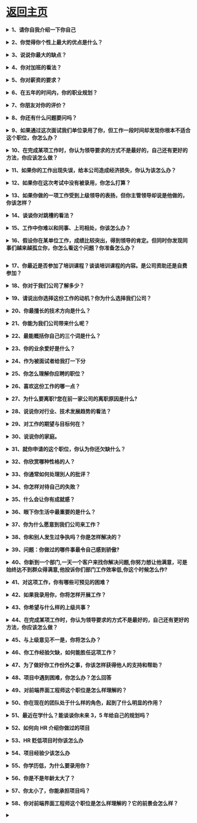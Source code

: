 # [返回主页](https://github.com/yisainan/web-interview/blob/master/README.md)

<b><details><summary>1、请你自我介绍一下你自己</summary></b>

回答提示：一般人回答这个问题过于平常，只说姓名、年龄、爱好、工作经验，这些在简历上都有，其实，企业最希望知道的是求职者能否胜任工作，包括：最强的技能、最深入研究的知识领域、个性中最积极的部分、做过的最成功的事，主要的成就等，这些都可以和学习无关，也可以和学习有关，但要突出积极的个性和做事的能力，说得合情合理企业才会相信。企业很重视一个人的礼貌，求职者要尊重考官，在回答每个问题之后都说一句“谢谢”。企业喜欢有礼貌的求职者。

回答样本：

```
1、我叫xxx,来自于xxx，从网上看得到公司招聘的这个职位，觉得非常适合自己的发展。所以来这里争取下这份工作。
2、接下来可以讲解自己的核心竞争力（最强的技能、最深入研究的知识领域、个性中最积极的部分）和闪光点（做过的最成功的事，主要的成就）。核心就是要体现自己胜任这份工作（介绍时候要自然有底气，合情合理，面试前要充分准备好）。
3、先介绍到这里，面试官看看有什么问题，我可以再补充。
4、最后要说谢谢，任何企业都喜欢有礼貌的人！
```

注意：自曝其短（说自己的缺点）没有必要，自我介绍的时候千万不要和简历有冲突！

</details>

<b><details><summary>2、你觉得你个性上最大的优点是什么？</summary></b>

回答提示：沉着冷静、条理清楚、立场坚定、顽强向上、乐于助人和关心他人、适应能力和幽默感、乐观和友爱、技术狂热、学习能力强、为人谦和。

</details>

<b><details><summary>3、说说你最大的缺点？</summary></b>

回答提示：这个问题企业问的概率很大，通常不希望听到直接回答的缺点是什么等，如果求职者说自己小心眼、爱忌妒人、非常懒、脾气大、工作效率低，企业肯定不会录用你。绝对不要自作聪明地回答“我最大的缺点是过于追求完美”，有的人以为这样回答会显得自己比较出色，但事实上，他已经岌芨可危了。企业喜欢求职者从自己的优点说起，中间加一些小缺点，最后再把问题转回到优点上，突出优点的部分。企业喜欢聪明的求职者。

</details>

<b><details><summary>4、你对加班的看法？</summary></b>

回答提示：实际上好多公司问这个问题，并不证明一定要加班。 只是想测试你是否愿意为公司奉献。
回答样本：如果是工作需要我会义不容辞加班。我现在单身，没有任何家庭负担，可以全身心的投入工作。但同时，我也会提高工作效率，减少不必要的加班。

</details>

<b><details><summary>5、你对薪资的要求？</summary></b>

回答提示：如果你对薪酬的要求太低，那显然贬低自己的能力；如果你对薪酬的要求太高，那又会显得你分量过重，公司受用不起。一些雇主通常都事先对求聘的职位定下开支预算，因而他们第一次提出的价钱往往是他们所能给予的最高价钱。他们问你只不过想证实一下这笔钱是否足以引起你对该工作的兴趣。

回答样本一：“我对工资没有硬性要求。我相信贵公司在处理我的问题上会友善合理。我注重的是找对工作机会，所以只要条件公平，我则不会计较太多

回答样本二：我受过系统的软件编程的训练，不需要进行大量的培训。而且我本人也对编程特别感兴趣。因此，我希望公司能根据我的情况和市场标准的水平，给我合理的薪水。

回答样本三：如果你必须自己说出具体数目，请不要说一个宽泛的范围，那样你将只能得到最低限度的数字。最好给出一个具体的数字，这样表明你已经对当今的人才市场作了调查，知道像自己这样学历的雇员有什么样的价值。

</details>

<b><details><summary>6、在五年的时间内，你的职业规划？</summary></b>

回答提示：这是每一个应聘者都不希望被问到的问题，但是几乎每个人都会被问到。比较多的答案是“管理者”。但是近几年来，许多公司都已经建立了专门的技术途径。这些工作地位往往被称作“顾问”、“参议技师”或“高级软件工程师”等等。当然，说出其他一些你感兴趣的职位也是可以的，比如产品销售部经理，生产部经理等一些与你的专业有相关背景的工作。要知道，考官总是喜欢有进取心的应聘者，此时如果说“不知道”，或许就会使你丧失一个好机会。最普通的回答应该是 “我准备在技术领域有所作为”或“我希望能按照公司的管理思路发展”。

</details>

<b><details><summary>7、你朋友对你的评价？</summary></b>

回答提示： 想从侧面了解一下你的性格及与人相处的问题。
回答样本：“我的朋友都说我是一个可以信赖的人。因为，我一旦答应别人的事情，就一定会做到。如果我做不到，我就不会轻易许诺。
回答样本：”我觉的我是一个比较随和的人，与不同的人都可以友好相处。在我与人相处时，我总是能站在别人的角度考虑问题“

</details>

<b><details><summary>8、你还有什么问题要问吗？</summary></b>

回答提示：企业的这个问题看上去可有可无，其实很关键，企业不喜欢说“没有问题”的人，因为其很注重员工的个性和创新能力。企业不喜欢求职者问个人福利之类的问题，如果有人这样问：贵公司对新入公司的员工有没有什么培训项目，我可以参加吗？或者说贵公司的晋升机制是什么样的？企业将很欢迎，因为体现出你对学习的热情和对公司的忠诚度以及你的上进心。

</details>

<b><details><summary>9、如果通过这次面试我们单位录用了你，但工作一段时间却发现你根本不适合这个职位，你怎么办？</summary></b>

回答提示：一段时间发现工作不适合我，有两种情况：

1、如果你确实热爱这个职业，那你就要不断学习，虚心向领导和同事学习业务知识和处事经验，了解这个职业的精神内涵和职业要求，力争减少差距；

2、你觉得这个职业可有可无，那还是趁早换个职业，去发现适合你的，你热爱的职业，那样你的发展前途也会大点，对单位和个人都有好处。

</details>

<b><details><summary>10、在完成某项工作时，你认为领导要求的方式不是最好的，自己还有更好的方法，你应该怎么做？</summary></b>

回答提示：①.原则上我会尊重和服从领导的工作安排；同时私底下找机会以请教的口吻，婉转地表达自己的想法，看看领导是否能改变想法；
② 如果领导没有采纳我的建议，我也同样会按领导的要求认真地去完成这项工作；
③.还有一种情况，假如领导要求的方式违背原则，我会坚决提出反对意见；如领导仍固执己见，我会毫不犹豫地再向上级领导反映。

</details>

<b><details><summary>11、如果你的工作出现失误，给本公司造成经济损失，你认为该怎么办？</summary></b>

回答提示：
① 我本意是为公司努力工作，如果造成经济损失，我认为首要的问题是想方设法去弥补或挽回经济损失。如果我无能力负责，希望单位帮助解决；
② 是责任问题。分清责任，各负其责，如果是我的责任，我甘愿受罚；如果是一个我负责的团队中别人的失误，也不能幸灾乐祸，作为一个团队，需要互相提携共同完成工作，安慰同事并且帮助同事查找原因总结经验。
③ 总结经验教训，一个人的一生不可能不犯错误，重要的是能从自己的或者是别人的错误中吸取经验教训，并在今后的工作中避免发生同类的错误。检讨自己的工作方法、分析问题的深度和力度是否不够，以致出现了本可以避免的错误。

</details>

<b><details><summary>12、如果你在这次考试中没有被录用，你怎么打算？</summary></b>

回答提示：现在的社会是一个竞争的社会,从这次面试中也可看出这一点,有竞争就必然有优劣,有成功必定就会有失败.往往成功的背后有许多的困难和挫折,如果这次失败了也仅仅是一次而已,只有经过经验经历的积累才能塑造出一个完全的成功者。我会从以下几个方面来正确看待这次失败.

第一、要敢于面对,面对这次失败不气馁,接受已经失去了这次机会就不会回头这个现实,从心理意志和精神上体现出对这次失败的抵抗力。要有自信,相信自己经历了这次之后经过努力一定能行.能够超越自我.

第二、善于反思,对于这次面试经验要认真总结,思考剖析,能够从自身的角度找差距。正确对待自己,实事求是地评价自己,辩证的看待自己的长短得失,做一个明白人.

第三、走出阴影,要克服这一次失败带给自己的心理压力,时刻牢记自己弱点,防患于未然,加强学习,提高自身素质.

第四、认真工作,回到原单位岗位上后,要实实在在、踏踏实实地工作,三十六行,行行出状元,争取在本岗位上做出一定的成绩.

第五、再接再厉,成为软件工程师或网络工程师一直是我的梦想,以后如果有机会我仍然后再次参加竞争.

</details>

<b><details><summary>13、如果你做的一项工作受到上级领导的表扬，但你主管领导却说是他做的，你该怎样？</summary></b>

回答提示：我首先不会找那位上级领导说明这件事，我会主动找我的主管领导来沟通，因为沟通是解决人际关系的最好办法，但结果会有两种：我的主管领导认识到自己的错误，我想我会视具体情况决定是否原谅他；2.他更加变本加厉的来威胁我，那我会毫不犹豫地找我的上级领导反映此事，因为他这样做会造成负面影响，对今后的工作不利。

</details>

<b><details><summary>14、谈谈你对跳槽的看法？</summary></b>

回答提示：（1）正常的"跳槽"能促进人才合理流动，应该支持；
（2）频繁的跳槽对单位和个人双方都不利，应该反对。

</details>

<b><details><summary>15、工作中你难以和同事、上司相处，你该怎么办？</summary></b>

回答提示：
① 我会服从领导的指挥，配合同事的工作。
② 我会从自身找原因，仔细分析是不是自己工作做得不好让领导不满意，同事看不惯。还要看看是不是为人处世方面做得不好。如果是这样的话 我会努力改正。
③ 如果我找不到原因，我会找机会跟他们沟通，请他们指出我的不足。有问题就及时改正。
④ 作为优秀的员工，应该时刻以大局为重，即使在一段时间内，领导和同事对我不理解，我也会做好本职工作，虚心向他们学习，我相信，他们会看见我在努力，总有一天会对我微笑的！

</details>

<b><details><summary>16、假设你在某单位工作，成绩比较突出，得到领导的肯定。但同时你发现同事们越来越孤立你，你怎么看这个问题？你准备怎么办？

</summary></b>

回答提示：
① 成绩比较突出，得到领导的肯定是件好事情，以后更加努力
② 检讨一下自己是不是对工作的热心度超过同事间交往的热心了，加强同事间的交往及共同的兴趣爱好。
③ 工作中，切勿伤害别人的自尊心
④ 不再领导前拨弄是非
⑤ 乐于助人对面

</details>

<b><details><summary>17、你最近是否参加了培训课程？谈谈培训课程的内容。是公司资助还是自费参加？</summary></b>

回答提示：请自行根据自己情况做回答，这个没有统一标准答案。

</details>

<b><details><summary>18、你对于我们公司了解多少？</summary></b>

回答提示：在去公司面试前上网查一下该公司主营业务。

</details>

<b><details><summary>19、请说出你选择这份工作的动机？你为什么选择我们公司？</summary></b>

回答提示：

```
1.面试前，对应聘公司各方面，要了解详尽！至少要了解到行业、企业、岗位这三方面！最好要准备一些具体的数据和实例！
2.面试时候，可以将之前对公司的了解（行业、企业、数据、实例）结合自己的面试岗位，大略的说一遍，然后强调自己“觉得这个工作合适”即可。
3.如果对这个行业确实很喜欢，要说出你对这个行业的认识与热爱。
```

</details>

<b><details><summary>20、你最擅长的技术方向是什么？</summary></b>

回答提示：说和你要应聘的职位相关的课程，表现一下自己的热诚没有什么坏处。

</details>

<b><details><summary>21、你能为我们公司带来什么呢？</summary></b>

回答提示：

```
① 假如你可以的话，试着告诉他们你可以减低他们的费用——“我已经接受过专业的培训或者工作 X 年，立刻就可以上岗工作”。
② 企业很想知道未来的员工能为企业做什么，求职者应再次重复自己的优势，然后说：“就我的能力，我可以做一个优秀的员工在组织中发挥能力，给组织带来高效率和更多的收益”。企业喜欢求职者就申请的职位表明自己的能力，比如申请营销之类的职位，可以说：“我可以开发大量的新客户，同时，对老客户做更全面周到的服务，开发老客户的新需求和消费。”等等。
```

</details>

<b><details><summary>22、最能概括你自己的三个词是什么？</summary></b>

回答提示：我经常用的三个词是适应能力强，有责任心和做事有始终，结合具体例子向主考官解释。

</details>

<b><details><summary>23、你的业余爱好是什么？</summary></b>

回答提示：找一些富于团体合作精神的，这里有一个真实的故事：有人被否决掉，因为他的爱好是深海潜水。主考官说：因为这是一项单人活动，我不敢肯定他能否适应团体工作。

</details>

<b><details><summary>24、作为被面试者给我打一下分</summary></b>

回答提示：试着列出四个优点和一个非常非常非常小的缺点，（可以抱怨一下设施，没有明确责任人的缺点是不会有人介意的）。

</details>

<b><details><summary>25、你怎么理解你应聘的职位？</summary></b>

回答提示：把岗位职责和任务及工作态度阐述一下

</details>

<b><details><summary>26、喜欢这份工作的哪一点？</summary></b>

回答提示：相信其实大家心中一定都有答案了吧！每个人的价值观不同，自然评断的标准也会不同，但是，在回答面试官这个问题时可不能太直接就把自己心理的话说出来，尤其是薪资方面的问题，不过一些无伤大雅的回答是不错的考虑，如交通方便，工作性质及内容颇能符合自己的兴趣等等都是不错的答案，不过如果这时自己能仔细思考出这份工作的与众不同之处，相信在面试上会大大加分。

</details>

<b><details><summary>27、为什么要离职?您在前一家公司的离职原因是什么?</summary></b>

回答提示：

```
① 回答这个问题时一定要小心，就算在前一个工作受到再大的委屈，对公司有多少的怨言，都千万不要表现出来，尤其要避免对公司本身主管的批评，避免面试官的负面情绪及印象；建议此时最好的回答方式是将问题归咎在自己身上，例如觉得工作没有学习发展的空间，自己想在面试工作的相关产业中多加学习，或是前一份工作与自己的生涯规划不合等等，回答的答案最好是积极正面的。
② 我希望能获得一份更好的工作，如果机会来临，我会抓住；我觉得目前的工作，已经达到顶峰，即沒有升迁机会。
③ 最重要的是：应聘者要使找招聘单位相信，应聘者在过往的单位的“离职原因”在此家招聘单位里不存在；
④ 避免把“离职原因”说得太详细、太具体；
⑤ 不能掺杂主观的负面感受，如“太辛苦”、“人际关系复杂”、“管理太混乱”、“公司不重视人才”、“公司排斥我们某某的员工”等；但也不能躲闪、回避，如“想换换环境”、“个人原因”等；
⑥ 不能涉及自己负面的人格特征，如不诚实、懒惰、缺乏责任感、不随和等；尽量使解释的理由为应聘者个人形象添彩；
```

回答样本：如“我离职是因为这家公司倒闭；我在公司工作了三年多，有较深的感情；从去年始，由于市场形势突变，公司的局面急转直下；到眼下这一步我觉得很遗憾，但还要面对显示，重新寻找能发挥我能力的舞台。”同一个面试问题并非只有一个答案，而同一个答案并不是在任何面试场合都有效，关键在应聘者掌握了规律后，对面试的具体情况进行把握，有意识地揣摩面试官提出问题的心理背景，然后投其所好。

分析：除非是薪资太低，或者是最初的工作，否则不要用薪资作为理由。“求发展”也被考官听得太多，离职理由要根据每个人的真实离职理由来设计，但是在回答时一定要表现得真诚。实在想不出来的时候，家在外地可以说是因为家中有事，须请假几个月，公司又不可能准假，所以辞职。这个答案一般面试官还能接受。

</details>

<b><details><summary>28、说说你对行业、技术发展趋势的看法？</summary></b>

回答提示：企业对这个问题很感兴趣，只有有备而来的求职者能够过关。求职者可以直接在网上查找对你所申请的行业部门的信息，只有深入了解才能产生独特的见解。企业认为最聪明的求职者是对所面试的公司预先了解很多，包括公司各个部门，发展情况，在面试回答问题的时候可以提到所了解的情况，企业欢迎进入企业的人是“知己”，而不是“盲人”。

</details>

<b><details><summary>29、对工作的期望与目标何在？</summary></b>

回答提示：这是面试者用来评断求职者是否对自己有一定程度的期望、对这份工作是否了解的问题。对于工作有确实学习目标的人通常学习较快，对于新工作自然较容易进入状况，这时建议你，最好针对工作的性质找出一个确实的答案，如业务员的工作可以这样回答：“我的目标是能成为一个超级业务员，将公司的产品广泛的推销出去，达到最好的业绩成效；为了达到这个目标，我一定会努力学习，而我相信以我认真负责的态度，一定可以达到这个目标。”其他类的工作也可以比照这个方式来回答，只要在目标方面稍微修改一下就可以了。

</details>

<b><details><summary>30、说说你的家庭。</summary></b>

回答提示：企业面试时询问家庭问题不是非要知道求职者家庭的情况，探究隐私，企业不喜欢探究个人隐私，而是要了解家庭背景对求职者的塑造和影响。企业希望听到的重点也在于家庭对求职者的积极影响。企业最喜欢听到的是：我很爱我的家庭！我的家庭一向很和睦，虽然我的父亲和母亲都是普通人，但是从小，我就看到我父亲起早贪黑，每天工作特别勤劳，他的行动无形中培养了我认真负责的态度和勤劳的精神。我母亲为人善良，对人热情，特别乐于助人，所以在单位人缘很好，她的一言一行也一直在教导我做人的道理。企业相信，和睦的家庭关系对一个人的成长有潜移默化的影响。

</details>

<b><details><summary>31、就你申请的这个职位，你认为你还欠缺什么？</summary></b>

回答提示：企业喜欢问求职者弱点，但精明的求职者一般不直接回答。他们希望看到这样的求职者：继续重复自己的优势，然后说：“对于这个职位和我的能力来说，我相信自己是可以胜任的，只是缺乏经验，这个问题我想我可以进入公司以后以最短的时间来解决，我的学习能力很强，我相信可以很快融入公司的企业文化，进入工作状态。”企业喜欢能够巧妙地躲过难题的求职者。

</details>

<b><details><summary>32、你欣赏哪种性格的人？</summary></b>

回答提示：诚实、不死板而且容易相处的人、有"实际行动"的人。

</details>

<b><details><summary>33、你通常如何处理別人的批评？</summary></b>

回答提示：① 沈默是金。不必说什么，否则情况更糟，不过我会接受建设性的批评；② 我会等大家冷靜下来再讨论。

</details>

<b><details><summary>34、你怎样对待自己的失敗？</summary></b>

回答提示：我们大家生来都不是十全十美的，我相信我有第二个机会改正我的错误。

</details>

<b><details><summary>35、什么会让你有成就感？</summary></b>

回答提示：为贵公司竭力效劳；尽我所能，完成一个项目

</details>

<b><details><summary>36、眼下你生活中最重要的是什么？</summary></b>

回答提示：对我来说，能在这个领域找到工作是最重要的；望能在贵公司任职对我说最重要。

</details>

<b><details><summary>37、你为什么愿意到我们公司来工作？</summary></b>

回答提示：对于这个问题，你要格外小心，如果你已经对该单位作了研究，你可以回答一些详细的原因，像“公司本身的高技术开发环境很吸引我。”，“我同公司出生在同样的时代，我希望能够进入一家与我共同成长的公司。”“你们公司一直都稳定发展，在近几年来在市场上很有竞争力。”或者“我认为贵公司能够给我提供一个与众不同的发展道路。”这都显示出你已经做了一些调查，也说明你对自己的未来有了较为具体的远景规划。

</details>

<b><details><summary>38、你和别人发生过争执吗？你是怎样解决的？</summary></b>

回答提示：这是面试中最险恶的问题。其实是考官布下的一个陷阱。千万不要说任何人的过错。应知成功解决矛盾是一个协作团体中成员所必备的能力。假如你工作在一个服务行业，这个问题简直成了最重要的一个环节。你是否能获得这份工作，将取决于这个问题的回答。考官希望看到你是成熟且乐于奉献的。他们通过这个问题了解你的成熟度和处世能力。在没有外界干涉的情况下，通过妥协的方式来解决才是正确答案。

</details>

<b><details><summary>39、问题：你做过的哪件事最令自己感到骄傲?</summary></b>

回答提示：这是考官给你的一个机会，让你展示自己把握命运的能力。这会体现你潜在的领导能力以及你被提升的可能性。假如你应聘于一个服务性质的单位，你很可能会被邀请去午餐。记住：你的前途取决于你的知识、你的社交能力和综合表现。

</details>

<b><details><summary>40、你新到一个部门,一天一个客户来找你解决问题,你努力想让他满意，可是始终达不到群众得满意,他投诉你们部门工作效率低,你这个时候怎么作?</summary></b>

回答提示：

(1)首先，我会保持冷静。作为一名工作人员，在工作中遇到各种各样的问题是正常的，关键是如何认识它，积极应对，妥善处理。

(2)其次，我会反思一下客户不满意的原因。一是看是否是自己在解决问题上的确有考虑的不周到的地方，二是看是否是客户不太了解相关的服务规定而提出超出规定的要求，三是看是否是客户了解相关的规定，但是提出的要求不合理。

(3)再次，根据原因采取相对的对策。如果是自己确有不周到的地方，按照服务规定作出合理的安排，并向客户作出解释；如果是客户不太了解政策规定而造成的误解，我会向他作出进一步的解释，消除他的误会；如果是客户提出的要求不符合政策规定，我会明确地向他指出。

(4)再次，我会把整个事情的处理情况向领导作出说明，希望得到他的理解和支持。

(5)我不会因为客户投诉了我而丧失工作的热情和积极性，而会一如既往地牢记为客户服务的宗旨，争取早日做一名领导信任、公司放心、客户满意的职员。

</details>

<b><details><summary>41、对这项工作，你有哪些可预见的困难？</summary></b>

回答提示：

```
① 不宜直接说出具体的困难，否则可能令对方怀疑应聘者不行；
② 可以尝试迂回战术，说出应聘者对困难所持有的态度——“工作中出现一些困难是正常的，也是难免的，但是只要有坚忍不拔的毅力、良好的合作精神以及事前周密而充分的准备，任何困难都是可以克服。”
```

分析：一般问这个问题，面试者的希望就比较大了，因为已经在谈工作细节。但常规思路中的回答，又被面试官“骗”了。当面试官询问这个问题的时候，有两个目的。

第一，看看应聘者是不是在行，说出的困难是不是在这个职位中一般都不可避免的问题。

第二，是想看一下应聘者解决困难的手法对不对，及公司能否提供这样的资源。而不是想了解应聘者对困难的态度。

</details>

<b><details><summary>42、如果我录用你，你将怎样开展工作？</summary></b>

回答提示：

```
① 如果应聘者对于应聘的职位缺乏足够的了解，最好不要直接说出自己开展工作的具体办法；
② 可以尝试采用迂回战术来回答，如“首先听取领导的指示和要求，然后就有关情况进行了解和熟悉，接下来制定一份近期的工作计划并报领导批准，最后根据计划开展工作。”
```

分析：这个问题的主要目的也是了解应聘者的工作能力和计划性、条理性，而且重点想要知道细节。如果向思路中所讲的迂回战术，面试官会认为回避问题，如果引导了几次仍然是回避的话。此人绝对不会录用了。

</details>

<b><details><summary>43、你希望与什么样的上级共事？</summary></b>

回答提示：

```
① 通过应聘者对上级的“希望”可以判断出应聘者对自我要求的意识，这既上一个陷阱，又是一次机会；
② 最好回避对上级具体的希望，多谈对自己的要求；
③ 如“做为刚步入社会的新人，我应该多要求自己尽快熟悉环境、适应环境，而不应该对环境提出什么要求，只要能发挥我的专长就可以了
```

分析：这个问题比较好的回答是，希望我的上级能够在工作中对我多指导，对我工作中的错误能够立即指出。总之，从上级指导这个方面谈，不会有大的纰漏。

</details>

<b><details><summary>44、在完成某项工作时，你认为领导要求的方式不是最好的，自己还有更好的方法，你应该怎么做？</summary></b>

回答提示：

```
①.原则上我会尊重和服从领导的工作安排；同时私底下找机会以请教的口吻，婉转地表达自己的想法，看看领导是否能改变想法；
② 如果领导没有采纳我的建议，我也同样会按领导的要求认真地去完成这项工作；
③.还有一种情况，假如领导要求的方式违背原则，我会坚决提出反对意见；如领导仍固执己见，我会毫不犹豫地再向上级领导反映。
```

</details>

<b><details><summary>45、与上级意见不一是，你将怎么办？</summary></b>

回答提示：

```
① 一般可以这样回答“我会给上级以必要的解释和提醒，在这种情况下，我会服从上级的意见。”
② 如果面试你的是总经理，而你所应聘的职位另有一位经理，且这位经理当时不在场，可以这样回答：“对于非原则性问题，我会服从上级的意见，对于涉及公司利益的重大问题，我希望能向更高层领导反映。”
```

分析：这个问题的标准答案是思路 1，如果用 2 的回答，必死无疑。你没有摸清楚改公司的内部情况，先想打小报告，这样的人没有人敢要。

</details>

<b><details><summary>46、你工作经验欠缺，如何能胜任这项工作？</summary></b>

回答提示：

```
① 如果招聘单位对应届毕业生的应聘者提出这个问题，说明招聘公司并不真正在乎“经验”，关键看应聘者怎样回答；
② 对这个问题的回答最好要体现出应聘者的诚恳、机智、果敢及敬业；
③ 如“作为应届毕业生，在工作经验方面的确会有所欠缺，因此在读书期间我一直利用各种机会在这个行业里做兼职。我也发现，实际工作远比书本知识丰富、复杂。但我有较强的责任心、适应能力和学习能力，而且比较勤奋，所以在兼职中均能圆满完成各项工作，从中获取的经验也令我受益非浅。请贵公司放心，学校所学及兼职的工作经验使我一定能胜任这个职位。”
```

点评：这个问题思路中的答案尚可。突出自己的吃苦能力和适应性以及学习能力（不是学习成绩）为好。

</details>

<b><details><summary>47、为了做好你工作份外之事，你该怎样获得他人的支持和帮助？</summary></b>

回答提示：每个公司都在不断变化发展的过程中；你当然希望你的员工也是这样。你希望得到那些希望并欢迎变化的人，因为这些人明白，为了公司的发展，变化是公司日常生活中重要组成部分。这样的员工往往很容易适应公司的变化，并会对变化做出积极的响应。此外，他们遇到矛盾和问题时，也能泰然处之。下面的问题能够考核应聘者这方面的能力。
据说有人能从容避免正面冲突。请讲一下你在这方面的经验和技巧。
有些时候，我们得和我们不喜欢的人在一起共事。说说你曾经克服了性格方面的冲突而取得预期工作效果的经历。

</details>

<b><details><summary>48、项目中遇到困难，你怎么办？怎么回答</summary></b>

回答提示：自己能搞定的，就自己上网找资料；但如果比如在 2 个小时之内还没有头绪，就考虑问公司技术水平比较高的同事之类的，然后还要及时和项目经理沟通

那不浪费了 2 个小时时间 业务问题的话，谁清楚就问谁啊……即时沟通能够大大提高工作效率。

技术问题查资料，需求问题重新分析

还是写程序的时候有技术难点、技术难点又分普遍的技术难点、还是你个人不会做、

第一种这个要找项目负责人商量、甚至要找产品/运行或其他甲方沟通、

第二种普遍技术难点的话、参考资料或者和项目负责人商量看看怎么办、

第三种的话、先自己查资料试着解决、不行就找人其他资讯、、

</details>

<b><details><summary>49、对前端界面工程师这个职位是怎么样理解的？</summary></b>

回答提示：

a. 前端是最贴近用户的程序员，前端的能力就是能让产品从 90 分进化到 100 分，甚至更好

b. 参与项目，快速高质量完成实现效果图，精确到 1px；

c. 与团队成员，UI 设计，产品经理的沟通；

d. 做好的页面结构，页面重构和用户体验；

e. 处理 hack，兼容、写出优美的代码格式；

f. 针对服务器的优化、拥抱最新前端技术。

</details>

<b><details><summary>50、你在现在的团队处于什么样的角色，起到了什么明显的作用？</summary></b>

回答提示：请自行根据自己情况做回答，这个没有统一标准答案。

</details>

<b><details><summary>51、最近在学什么？能谈谈你未来 3，5 年给自己的规划吗？</summary></b>

面试时，经常会被面试官问到关于职业规划的问题，比如：你准备在我们公司做多久？你未来几年的职业规划是什么？等等。还没有进入公司，对公司工作环境还不太了解就被面试官问到这些问题，该怎么答才能合情有合理呢？

问：你准备在我们这家单位做多久？

答：

```
1. 这不是自己单方面决定的，还要看公司，但是可以肯定的是，如果公司跟自己的职业发展一致，我是会一直干下去的。
2．以我对公司和现有职位的了解，如果能应聘上的话，目前来看至少可以稳定三年。
```

问：未来五年的规划是怎样的？

答：

```
1.如果应聘成功，我至少会稳定的做两年，踏实的做好自己的本职工作。
2.在工作中，会向高手请教，研究些新技术，提高自己的技术水平。
3.目前的规划是要优先做一名技术高手，如果有可能的话，做管理也是可以考虑的。
```

当然，说出其他一些你感兴趣的职位也是可以的，比如产品销售部经理，生产部经理等一些与你的专业有相关背景的工作。要知道，考官总是喜欢有进取心的应聘者，此时如果说“不知道”，或许就会使你丧失一个好机会。最普通的回答应该是“我准备在技术领域有所作为”或“我希望能按照公司的管理思路发展”。

大部分面试官司都会问你是否有职业规划，这个问题的背后是了解你的求职动机和对自己中长期职业发展的思考。在回答这个问题之前，要对自己有个清晰的认识，知道自己想往哪个方向发展以及未来有什么计划，要给面试官一种积极向上，好学上进，有追求，有规划的感觉，面试官喜欢有规划的求职者。

</details>

<b><details><summary>52、如何向 HR 介绍你做过的项目</summary></b>

项目经验与工作经验是相辅相成的，但较之于工作经验，项目经验更侧重于表现求职者在某个专业领域内的技能水平（技能水平决定了工资水平）。因而，技术类岗招聘的时候，更注重项目经验。项目介绍是有套路的，面试时，要将简历中的项目准备好！

回答提示：

我们在跟面试官讲解的时候，讲解项目一定要围绕着以下几个方面：

```
1、项目名称
2、开发时间（这里有个注意点：时间不要说的太短，而应该把前期的构思、需求分析、准备工作等时间都可以加进去）；
3、项目描述（做什么的）；
4、项目职责（说清楚自己职责，同时为了提高自己的技术形象，可以将项目说大点）；
5、项目使用的技术（除了说现在使用的技术，还可以说项目进行了压力测试、兼容性处理、数据库的3F、未来还要放mysql集群技术、页面静态化技术、以提升自己在对方心目中的技术形象）；
6、项目的亮点；
7、在自己的项目上可以想一些市面上没有但是自己觉得很有创意的点子。实现不实现都是无所谓了，但是你给面试官的印象会再上一个层次。
8、项目体会（可以说说：多人协作、命名规范、模块划分）；
```

</details>

<b><details><summary>53、HR 贬低项目时你该怎么办</summary></b>

我们在上文讲解了如何向 HR 介绍项目。由于项目反映了技术，技术决定了薪资，所以面试官一般会把打压我们的项目变相打压我们技术，以达到打压我们薪资预期的目的，同时观察我们在打压环境中的表现来决定到底打压薪资到何种程度！所以，当 HR 说：“一个月的时间，四五个人的配合就完成了项目，可见你们项目不大、技术含量不高啊”，各位面试者一定要冷静！来学学在 HR 贬低项目时的应对方法！

回答提示：

HR 说：一个月的时间，四五个人的配合就完成了项目，可见你们项目不大、技术含量不高啊！如何应对，别慌，我们应该按下面的方法答：

```
1.项目实现也许花的时间不多，但是前期的构思、需求分析、页面设计等等准备工作是花了很多时间的。
2.项目大小和技术含量并不能够成正比，我们的项目，虽然小，但麻雀虽小，却五脏俱全。接着向面试官介绍你们团队在项目过程中所使用的技术等等。
3.项目大小主要是体现在功能上，有些功能客户并没有提出。如果后期客户有提出，我们也能够快速的实现。
```

</details>

<b><details><summary>54、项目经验少该怎么办</summary></b>

对于前端来说，技术水平是决定我们工资最重要的因素。技术水平是要通过我们的项目体现出来的，但项目经验少该怎么办？

回答提示：

```
1、项目经验是拿高工资最重要的一个指标。这反映了程序员的价值，也是用人单位给出薪资报价最重要的因素。所以面试者一定要重视项目。
2、简历中至少要写出3个项目。
3、项目可以适当包装。可以多说一些比较高端大气上档次的技术。
4、面试官问到简历中的项目细节你要能答上来。否则，就算是你做的，面试官因你答不上来也会认为不是你做的。所以要花时间，搞定写在简历上的项目模块。
5、项目抓亮点来说，可以对照企业的需求，将最有竞争力的点说清楚。这种能够加分的亮点一定要说到。
```

</details>

<b><details><summary>55、你学历低，为什么要录用你？</summary></b>

面试一份工作时，学历有时候是一块敲门砖。对于学历不高的面试者，如果 HR 问：你才高中学历，而现在大学生一大把，我们为什么要录用你？你如果学历真的很低，那该怎么回答呢？

回答提示：

```
1、通过自信的表现，有效的沟通，让面试官主动忽略这个问题。或者说是你把你最好的展现出来，让面试官信服，觉得你是合适的人选而不提及或忽略掉这个问题。
2、即使面试官提出来了，勇敢面对主动承认，赞同面试官的提问，确实学历较低，自已已经深刻认识此问题，也因为认识到这个事实，你才更加注重能力的培养，同时自己也在工作之余继续课堂学习，增加扎实的理论知识。同时说出你的学历提升打算，提升计划一定要与你现行的工作职位结合。
3、如果面试官对学历一直抓住不放，或作为必要条件，以退为进吧，委婉表达自己想得到职位的态度，并做好了放弃的心理准备。
```

总的来说，在面试的时候，表现出自信，从谈吐和沟通上，给面试官好印象。如果问到你学历的时候，表现出“学历不代表能力”的自信来就好，一般的企业不会把这个当做决定性因素，还是看综合素质。

</details>

<b><details><summary>56、你是不是年龄太大了？</summary></b>

都说 IT 行业是个吃青春饭的行业，你现在已经接近 30 岁了，你是不是年龄太大了？这个问题应该被问到的不多，但是万一真的被问到这个问题，你该如何作答呢？

回答提示：

```
1、 能不能做事才是大问题。而不是年龄。是不是有能力，试用期间可以检验。
2、 要表现出自己很喜欢这份工作，要长久的做下去（年龄大的人，工作经历多，接触的东西多，才能够在众多的经历中明确知道自己未来到底要走什么路）。要突出自己年龄大的优势，比如思想更成熟，眼界更开阔等等。
```

</details>

<b><details><summary>57、你太小了，你能承担项目吗？</summary></b>

虽说 IT 行业是个吃青春饭的行业，但是你年纪太小了，让人感觉不踏实。虽然我们最重要拼的是技术，但真的被问到这个问题，你该如何作答呢？

回答提示：

```
1、虽然我年纪小，但是我技术是没有问题的，也是有担当的。试用期间可以检验。
2、对于前端，我做过很多的项目，也有系统的学习过。并不比年纪大的人差。
3、正因为我年纪小，我对于工作有十足的干劲，我很想在这行好好的发展，也能承受比较强的工作压力。
```

</details>

<b><details><summary>58、你对前端界面工程师这个职位是怎么样理解的？它的前景会怎么样？</summary></b>

回答提示：
前端是最贴近用户的程序员，比后端、数据库、产品经理、运营、安全都近。

- 1、实现界面交互
- 2、提升用户体验
- 3、有了 Node.js，前端可以实现服务端的一些事情

* 前端是最贴近用户的程序员，前端的能力就是能让产品从 90 分进化到 100 分，甚至更好，
* 参与项目，快速高质量完成实现效果图，精确到 1px；
* 与团队成员，UI 设计，产品经理的沟通；
* 做好的页面结构，页面重构和用户体验；
* 处理 hack，兼容、写出优美的代码格式；
* 针对服务器的优化、拥抱最新前端技术。

其它相关的加分项：

1. 都使用和了解过哪些编辑器?都使用和了解过哪些日常工具?
2. 都知道有哪些浏览器内核?开发过的项目都兼容哪些浏览器?
3. 瀑布流布局或者流式布局是否有了解
4. HTML5 都有哪些新的 API?
5. 都用过什么代码调试工具?
6. 是否有接触过或者了解过重构。
7. 你遇到过比较难的技术问题是？你是如何解决的？

</details>

<b><details><summary></summary></b>

回答提示：

</details>
